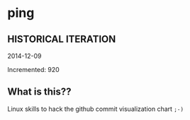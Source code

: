 # ping

## HISTORICAL ITERATION
2014-12-09

Incremented: 920

## What is this?? 
Linux skills to hack the github commit visualization chart `;-)`
